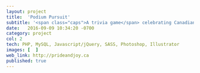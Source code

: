 ```yaml
---
layout: project
title:  'Podium Pursuit'
subtitle: '<span class="caps">A trivia game</span> celebrating Canadian Olympic achievement.'
date:   2016-09-09 10:34:20 -0700
category: project
col: 2
tech: PHP, MySQL, Javascript/jQuery, SASS, Photoshop, Illustrator
images: [  ]
web_link: http://prideandjoy.ca
published: true
---
```


